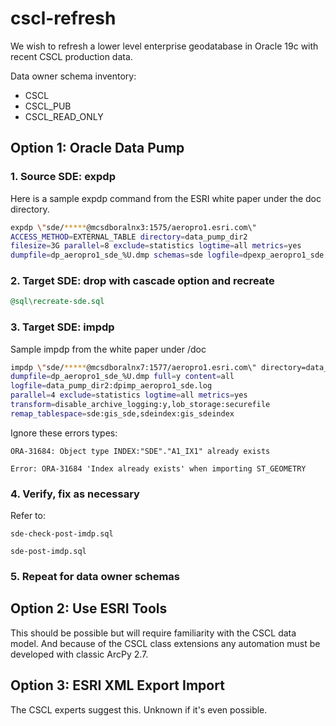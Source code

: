 # cscl-refresh

We wish to refresh a lower level enterprise geodatabase in Oracle 19c with recent CSCL production data. 

Data owner schema inventory:

* CSCL
* CSCL_PUB
* CSCL_READ_ONLY

## Option 1: Oracle Data Pump


### 1. Source SDE: expdp

Here is a sample expdp command from the ESRI white paper under the doc directory.  

```sh
expdp \"sde/*****@mcsdboralnx3:1575/aeropro1.esri.com\"
ACCESS_METHOD=EXTERNAL_TABLE directory=data_pump_dir2
filesize=3G parallel=8 exclude=statistics logtime=all metrics=yes
dumpfile=dp_aeropro1_sde_%U.dmp schemas=sde logfile=dpexp_aeropro1_sde.log
```
### 2. Target SDE: drop with cascade option and recreate

```sql
@sql\recreate-sde.sql
```

### 3. Target SDE: impdp

Sample impdp from the white paper under /doc

```sh
impdp \"sde/*****@mcsdboralnx7:1577/aeropro1.esri.com\" directory=data_pump_dir2
dumpfile=dp_aeropro1_sde_%U.dmp full=y content=all
logfile=data_pump_dir2:dpimp_aeropro1_sde.log
parallel=4 exclude=statistics logtime=all metrics=yes
transform=disable_archive_logging:y,lob_storage:securefile
remap_tablespace=sde:gis_sde,sdeindex:gis_sdeindex
```

Ignore these errors types:

    ORA-31684: Object type INDEX:"SDE"."A1_IX1" already exists

    Error: ORA-31684 'Index already exists' when importing ST_GEOMETRY


### 4. Verify, fix as necessary

Refer to:
    
    sde-check-post-imdp.sql

    sde-post-imdp.sql



### 5. Repeat for data owner schemas




## Option 2: Use ESRI Tools

This should be possible but will require familiarity with the CSCL data model. And because of the CSCL class extensions any automation must be developed with classic ArcPy 2.7.

## Option 3: ESRI XML Export Import

The CSCL experts suggest this. Unknown if it's even possible.